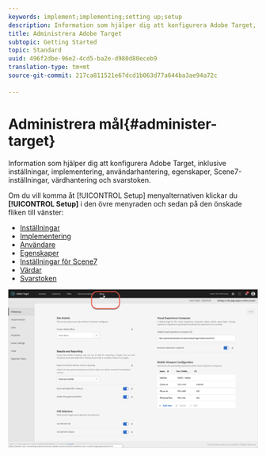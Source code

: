 ```yaml
---
keywords: implement;implementing;setting up;setup
description: Information som hjälper dig att konfigurera Adobe Target, inklusive inställningar, implementering, användarhantering, egenskaper, Scene7-inställningar, värdhantering och svarstoken.
title: Administrera Adobe Target
subtopic: Getting Started
topic: Standard
uuid: 496f2dbe-96e2-4cd5-ba2e-d980d80eceb9
translation-type: tm+mt
source-git-commit: 217ca811521e67dcd1b063d77a644ba3ae94a72c

---
```



# Administrera mål{#administer-target}

Information som hjälper dig att konfigurera Adobe Target, inklusive inställningar, implementering, användarhantering, egenskaper, Scene7-inställningar, värdhantering och svarstoken.

Om du vill komma åt [!UICONTROL Setup] menyalternativen klickar du **[!UICONTROL Setup]** i den övre menyraden och sedan på den önskade fliken till vänster:

* [Inställningar](/help/administrating-target/r-target-account-preferences/target-account-preferences.md)
* [Implementering](/help/c-implementing-target/implementing-target.md)
* [Användare](/help/administrating-target/c-user-management/user-management.md)
* [Egenskaper](/help/administrating-target/c-user-management/property-channel/property-channel.md)
* [Inställningar för Scene7](/help/administrating-target/scene7-settings.md)
* [Värdar](/help/administrating-target/hosts.md)
* [Svarstoken](/help/administrating-target/response-tokens.md)

![Adobe Target Setup-meny](/help/administrating-target/assets/setup_menu_new.png)